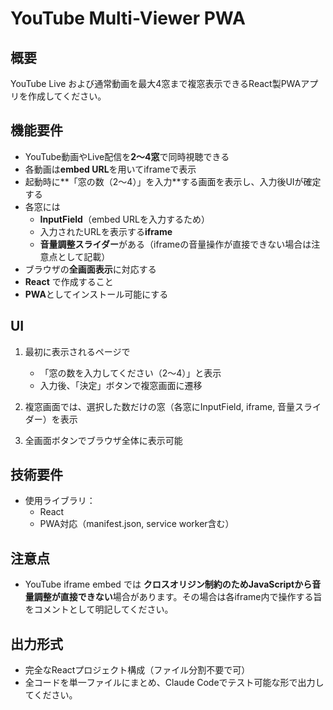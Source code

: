 # YouTube Multi-Viewer PWA

## 概要

YouTube Live および通常動画を最大4窓まで複窓表示できるReact製PWAアプリを作成してください。

## 機能要件

- YouTube動画やLive配信を**2～4窓**で同時視聴できる
- 各動画は**embed URL**を用いてiframeで表示
- 起動時に**「窓の数（2～4）」を入力**する画面を表示し、入力後UIが確定する
- 各窓には
  - **InputField**（embed URLを入力するため）
  - 入力されたURLを表示する**iframe**
  - **音量調整スライダー**がある（iframeの音量操作が直接できない場合は注意点として記載）
- ブラウザの**全画面表示**に対応する
- **React** で作成すること
- **PWA**としてインストール可能にする

## UI

1. 最初に表示されるページで
   - 「窓の数を入力してください（2～4）」と表示
   - 入力後、「決定」ボタンで複窓画面に遷移

2. 複窓画面では、選択した数だけの窓（各窓にInputField, iframe, 音量スライダー）を表示

3. 全画面ボタンでブラウザ全体に表示可能

## 技術要件

- 使用ライブラリ：
  - React
  - PWA対応（manifest.json, service worker含む）

## 注意点

- YouTube iframe embed では **クロスオリジン制約のためJavaScriptから音量調整が直接できない**場合があります。その場合は各iframe内で操作する旨をコメントとして明記してください。

## 出力形式

- 完全なReactプロジェクト構成（ファイル分割不要で可）
- 全コードを単一ファイルにまとめ、Claude Codeでテスト可能な形で出力してください。
